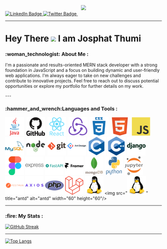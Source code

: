 <div id="header" align="center">
  <img src="https://media.giphy.com/media/M9gbBd9nbDrOTu1Mqx/giphy.gif" width="100"/>
</div>
<div id="badges" >
  <a href="https://www.linkedin.com/in/josphat-thumi-0b0795308/">
    <img src="https://img.shields.io/badge/LinkedIn-blue?style=for-the-badge&logo=linkedin&logoColor=white" alt="LinkedIn Badge"/>
  </a>
  <a href="https://x.com/ThumiJosphat">
    <img src="https://img.shields.io/badge/Twitter-blue?style=for-the-badge&logo=twitter&logoColor=white" alt="Twitter Badge"/>
  </a>
  <img src="https://komarev.com/ghpvc/?username=J-Thumi&style=flat-square&color=blue" alt=""/>
</div>

---
<h1>
  Hey There
  <img src="https://media.giphy.com/media/hvRJCLFzcasrR4ia7z/giphy.gif" width="30px"/>
  I am
  Josphat Thumi
</h1>
 <h3>:woman_technologist: About Me :</h3>
<p>
I'm a passionate and results-oriented MERN stack developer with a strong foundation in JavaScript and a focus on building dynamic and user-friendly web applications. 
I'm always eager to take on new challenges and contribute to innovative projects. Feel free to reach out to discuss potential opportunities or explore my portfolio for further details on my work.
</p>
---

<h3>:hammer_and_wrench:Languages and Tools :</h3> 

<div>
  
  <img src="https://github.com/devicons/devicon/blob/master/icons/java/java-original-wordmark.svg" title="Java" alt="Java" width="60" height="60"/>&nbsp;
  <img src="https://github.com/devicons/devicon/blob/master/icons/github/github-original-wordmark.svg" title="Java" alt="Java" width="60" height="60"/>&nbsp;
  <img src="https://github.com/devicons/devicon/blob/master/icons/react/react-original-wordmark.svg" title="React" alt="React" width="60" height="60"/>&nbsp;
  <img src="https://github.com/devicons/devicon/blob/master/icons/redux/redux-original.svg" title="Redux" alt="Redux " width="60" height="60"/>&nbsp;
  <img src="https://github.com/devicons/devicon/blob/master/icons/css3/css3-plain-wordmark.svg"  title="CSS3" alt="CSS" width="60" height="60"/>&nbsp;
  <img src="https://github.com/devicons/devicon/blob/master/icons/html5/html5-original.svg" title="HTML5" alt="HTML" width="60" height="60"/>&nbsp;
  <img src="https://github.com/devicons/devicon/blob/master/icons/javascript/javascript-original.svg" title="JavaScript" alt="JavaScript" width="60" height="60"/>&nbsp;
  <img src="https://github.com/devicons/devicon/blob/master/icons/mysql/mysql-original-wordmark.svg" title="MySQL"  alt="MySQL" width="60" height="60"/>&nbsp;
  <img src="https://github.com/devicons/devicon/blob/master/icons/nodejs/nodejs-original-wordmark.svg" title="NodeJS" alt="NodeJS" width="60" height="60"/>&nbsp;
  <img src="https://github.com/devicons/devicon/blob/master/icons/git/git-original-wordmark.svg" title="Git" alt="Git" width="60" height="60"/>
  <img src="https://github.com/devicons/devicon/blob/master/icons/antdesign/antdesign-original-wordmark.svg" title="antd" alt="antd" width="60" height="60"/>
  <img src="https://github.com/devicons/devicon/blob/master/icons/c/c-original.svg" title="antd" alt="antd" width="60" height="60"/>
  <img src="https://github.com/devicons/devicon/blob/master/icons/cplusplus/cplusplus-original.svg" title="antd" alt="antd" width="60" height="60"/>
  <img src="https://github.com/devicons/devicon/blob/master/icons/django/django-plain-wordmark.svg" title="antd" alt="antd" width="60" height="60"/>
  <img src="https://github.com/devicons/devicon/blob/master/icons/figma/figma-original.svg" title="antd" alt="antd" width="60" height="60"/>
  <img src="https://github.com/devicons/devicon/blob/master/icons/express/express-original-wordmark.svg" title="antd" alt="antd" width="60" height="60"/>
  <img src="https://github.com/devicons/devicon/blob/master/icons/fastapi/fastapi-original-wordmark.svg" title="antd" alt="antd" width="60" height="60"/>
  <img src="https://github.com/devicons/devicon/blob/master/icons/framermotion/framermotion-original-wordmark.svg" title="antd" alt="antd" width="60" height="60"/>
  <img src="https://github.com/devicons/devicon/blob/master/icons/mongodb/mongodb-original-wordmark.svg" title="antd" alt="antd" width="60" height="60"/>
  <img src="https://github.com/devicons/devicon/blob/master/icons/python/python-original-wordmark.svg" title="antd" alt="antd" width="60" height="60"/>
  <img src="https://github.com/devicons/devicon/blob/master/icons/jupyter/jupyter-original-wordmark.svg" title="antd" alt="antd" width="60" height="60"/>
  <img src="https://github.com/devicons/devicon/blob/master/icons/postman/postman-original-wordmark.svg" title="antd" alt="antd" width="60" height="60"/>
  <img src="https://github.com/devicons/devicon/blob/master/icons/axios/axios-plain-wordmark.svg" title="antd" alt="antd" width="60" height="60"/>
 <img src="https://github.com/devicons/devicon/blob/master/icons/php/php-original.svg" title="antd" alt="antd" width="60" height="60"/>
 <img src="https://github.com/devicons/devicon/blob/master/icons/laravel/laravel-original.svg" title="antd" alt="antd" width="60" height="60"/>
<img src="https://github.com/devicons/devicon/blob/master/icons/linux/linux-original.svg" title="antd" alt="antd" width="60" height="60"/>
<img src="<img src="https://github.com/devicons/devicon/blob/master/icons/linux/linux-original.svg" title="antd" alt="antd" width="60" height="60"/>" title="antd" alt="antd" width="60" height="60"/>
</div>

---

 <h3>:fire: My Stats :</h3>
 
 [![GitHub Streak](http://github-readme-streak-stats.herokuapp.com?user=J-Thumi&theme=dark&background=000000)](https://git.io/streak-stats)

---
 [![Top Langs](https://github-readme-stats.vercel.app/api/top-langs/?username=J-Thumi&layout=compact&theme=vision-friendly-dark)](https://github.com/anuraghazra/github-readme-stats)

